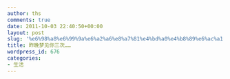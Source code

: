 ```yaml
---
author: ths
comments: true
date: 2011-10-03 22:40:50+00:00
layout: post
slug: '%e6%98%a8%e6%99%9a%e6%a2%a6%e8%a7%81%e4%bd%a0%e4%b8%89%e6%ac%a1'
title: 昨晚梦见你三次……
wordpress_id: 676
categories:
- 生活
---
```




